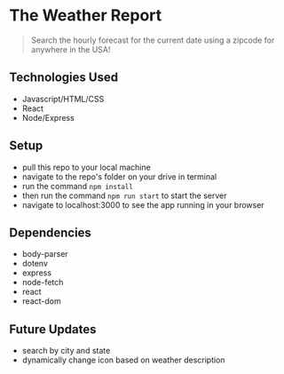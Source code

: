 # The Weather Report

> Search the hourly forecast for the current date using a zipcode for anywhere in the USA!

## Technologies Used

- Javascript/HTML/CSS
- React
- Node/Express

## Setup

- pull this repo to your local machine
- navigate to the repo's folder on your drive in terminal
- run the command ```npm install```
- then run the command ```npm run start``` to start the server
- navigate to localhost:3000 to see the app running in your browser

## Dependencies

- body-parser
- dotenv
- express
- node-fetch
- react
- react-dom

## Future Updates

- search by city and state
- dynamically change icon based on weather description

